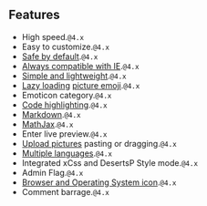## Features

- High speed.`@4.x`
- Easy to customize.`@4.x`
- [Safe by default](https://jsxss.com/en/try.html).`@4.x`
- [Always compatible with IE](https://polyfill.io/).`@4.x`
- [Simple and lightweight](https://app.bundle-analyzer.com/gh/MiniValine/MiniValine).`@4.x`
- [Lazy loading](https://github.com/aFarkas/lazysizes) [picture emoji](https://github.com/MiniValine/alus).`@4.x`
- Emoticon category.`@4.x`
- [Code highlighting](https://highlightjs.org/static/demo/).`@4.x`
- [Markdown](https://guides.github.com/features/mastering-markdown/).`@4.x`
- [MathJax](https://www.mathjax.org/).`@4.x`
- Enter live preview.`@4.x`
- [Upload pictures](https://imgkr.com/) pasting or dragging.`@4.x`
- [Multiple languages](https://crowdin.com/project/minivaline).`@4.x`
- Integrated xCss and DesertsP Style mode.`@4.x`
- Admin Flag.`@4.x`
- [Browser and Operating System icon](https://github.com/MiniValine/svg).`@4.x`
- Comment barrage.`@4.x`